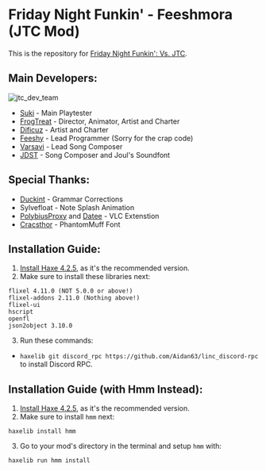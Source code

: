 # Friday Night Funkin' - Feeshmora (JTC Mod)

This is the repository for [Friday Night Funkin': Vs. JTC](https://gamebanana.com/mods/46741). 

## Main Developers:
![jtc_dev_team](https://user-images.githubusercontent.com/58647349/173499193-ae4abb15-6879-40b1-b87a-d34a324a28ad.png)
- [Suki](https://www.youtube.com/channel/UCMI12jyPsfv8ncm5VjD8h5w) - Main Playtester
- [FrogTreat](https://oliwiadeyna.wixsite.com/frogtreat) - Director, Animator, Artist and Charter
- [Dificuz](https://www.youtube.com/channel/UCTJR8HpFUTUgyg7scqH7wIw) - Artist and Charter
- [Feeshy](https://replit.com/@DaFeesh) - Lead Programmer (Sorry for the crap code)
- [Varsavi](https://www.instagram.com/varsavi_official/) - Lead Song Composer
- [JDST](https://twitter.com/JDSTtwt) - Song Composer and Joul's Soundfont

## Special Thanks:
- [Duckint](https://github.com/TPWAGC) - Grammar Corrections
- Sylvefloat - Note Splash Animation
- [PolybiusProxy](https://github.com/polybiusproxy) and [Datee](https://github.com/datee) - VLC Extenstion
- [Cracsthor](https://gamebanana.com/members/1844732) - PhantomMuff Font

## Installation Guide:
1. [Install Haxe 4.2.5](https://haxe.org/download/version/4.2.5/), as it's the recommended version.
2. Make sure to install these libraries next:

```
flixel 4.11.0 (NOT 5.0.0 or above!)
flixel-addons 2.11.0 (Nothing above!)
flixel-ui
hscript
openfl
json2object 3.10.0
```
3. Run these commands:
* `haxelib git discord_rpc https://github.com/Aidan63/linc_discord-rpc` to install Discord RPC.

## Installation Guide (with Hmm Instead):
1. [Install Haxe 4.2.5](https://haxe.org/download/version/4.2.5/), as it's the recommended version.
2. Make sure to install `hmm` next:
```
haxelib install hmm
```
3. Go to your mod's directory in the terminal and setup `hmm` with:
```
haxelib run hmm install
```
